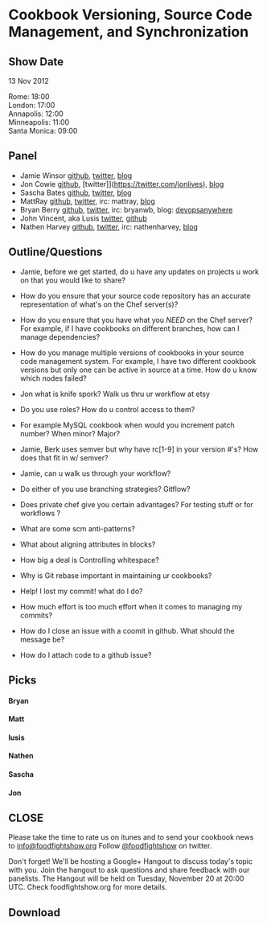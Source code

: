 Cookbook Versioning, Source Code Management, and Synchronization
===============================================================

Show Date
---------
13 Nov 2012

Rome:         18:00  
London:       17:00  
Annapolis:    12:00  
Minneapolis:  11:00  
Santa Monica: 09:00

Panel<a name="panel"></a>
-----
* Jamie Winsor [github](https://github.com/reset), [twitter](https://twitter.com/resetexistence), [blog](http://vialstudios.com/)
* Jon Cowie [github](https://github.com/jonlives), [twitter]](https://twitter.com/jonlives), [blog](http://blog.mycrot.ch)
* Sascha Bates [github](https://github.com/sbates), [twitter](https://twitter.com/sascha_d), [blog](http://blog.brattyredhead.com/)
* MattRay [github](http://github.com/mattray), [twitter](http://twitter.com/mattray), irc: mattray, [blog](http://www.leastresistance.net/)
* Bryan Berry [github](http://github.com/bryanwb), [twitter](http://twitter.com/bryanwb), irc: bryanwb, blog: [devopsanywhere](http://devopsanywhere.blogspot.com)
* John Vincent, aka Lusis [twitter](https://twitter.com/#!/lusis), [github](https://github.com/lusis)
* Nathen Harvey [github](http://github.com/nathenharvey), [twitter](http://twitter.com/nathenharvey), irc: nathenharvey, [blog](http://nathenharvey.com)


Outline/Questions
-----------------
* Jamie, before we get started, do u have any updates on projects u work on that you would like to share?
* How do you ensure that your source code repository has an accurate representation of what's on the Chef server(s)?
* How do you ensure that you have what you _NEED_ on the Chef server?  For example, if I have cookbooks on different branches, how can I manage dependencies?
* How do you manage multiple versions of cookbooks in your source code management system.  For example, I have two different cookbook versions but only one can be active in source at a time.
How do u know which nodes failed?
* Jon what is knife spork? Walk us thru ur workflow at etsy
* Do you use roles? How do u control access to them?
* For example MySQL cookbook when would you increment patch number?  When minor?  Major?

* Jamie, Berk uses semver but why have rc[1-9] in your version #'s?  How does that fit in w/ semver? 
* Jamie, can u walk us through your workflow?
* Do either of you use branching strategies? Gitflow?
* Does private chef give you certain advantages? For testing stuff or for workflows ?
* What are some scm anti-patterns?
* What about aligning attributes in blocks?
* How big a deal is Controlling whitespace?
* Why is Git rebase important in maintaining ur cookbooks?
* Help! I lost my commit! what do I do?
* How much effort is too much effort when it comes to managing my commits?
* How do I close an issue with a coomit in github. What should the message be?  
* How do I attach code to a github issue?

Picks<a name="picks"></a>
-----

#### Bryan

#### Matt

#### lusis

#### Nathen

#### Sascha

#### Jon

  
CLOSE
-----

Please take the time to rate us on itunes and to send your cookbook
news to info@foodfightshow.org
Follow [@foodfightshow](http://twitter.com/foodfightshow) on twitter.

Don't forget!  We'll be hosting a Google+ Hangout to discuss today's topic with you.  Join the hangout to ask questions and share feedback with our panelists.  The Hangout will be held on Tuesday, November 20 at 20:00 UTC.  Check foodfightshow.org for more details.




Download
--------
